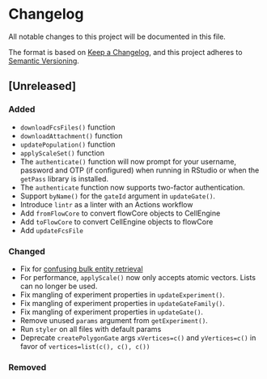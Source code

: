 # Changelog
All notable changes to this project will be documented in this file.

The format is based on [Keep a Changelog](https://keepachangelog.com/en/1.0.0/),
and this project adheres to [Semantic Versioning](https://semver.org/spec/v2.0.0.html).

## [Unreleased]

### Added
- `downloadFcsFiles()` function
- `downloadAttachment()` function
- `updatePopulation()` function
- `applyScaleSet()` function
- The `authenticate()` function will now prompt for your username, password and
  OTP (if configured) when running in RStudio or when the `getPass` library is
  installed.
- The `authenticate` function now supports two-factor authentication.
- Support `byName()` for the `gateId` argument in `updateGate()`.
- Introduce `lintr` as a linter with an Actions workflow
- Add `fromFlowCore` to convert flowCore objects to CellEngine
- Add `toFlowCore` to convert CellEngine objects to flowCore
- Add `updateFcsFile`

### Changed
- Fix for [confusing bulk entity retrieval](https://github.com/primitybio/cellengine-r-toolkit/issues/48)
- For performance, `applyScale()` now only accepts atomic vectors. Lists can no
  longer be used.
- Fix mangling of experiment properties in `updateExperiment()`.
- Fix mangling of experiment properties in `updateGateFamily()`.
- Fix mangling of experiment properties in `updateGate()`.
- Remove unused `params` argument from `getExperiment()`.
- Run `styler` on all files with default params
- Deprecate `createPolygonGate` args `xVertices=c()` and
  `yVertices=c()` in favor of `vertices=list(c(), c(), c())`

### Removed
